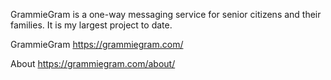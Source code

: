 GrammieGram is a one-way messaging service for senior citizens and their families. It is my largest project to date.

GrammieGram
https://grammiegram.com/

About
https://grammiegram.com/about/

